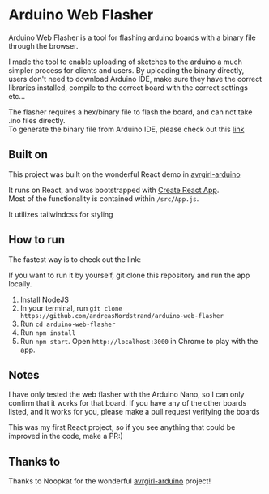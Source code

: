# Arduino Web Flasher

Arduino Web Flasher is a tool for flashing arduino boards with a binary file through the browser.

I made the tool to enable uploading of sketches to the arduino a much simpler process for clients and users. By uploading the binary directly, users don't need to download Arduino IDE, make sure they have the correct libraries installed, compile to the correct board with the correct settings etc...

The flasher requires a hex/binary file to flash the board, and can not take .ino files directly.   
To generate the binary file from Arduino IDE, please check out this [link](https://randomnerdtutorials.com/bin-binary-files-sketch-arduino-ide/)

## Built on

This project was built on the wonderful React demo in [avrgirl-arduino](https://github.com/noopkat/avrgirl-arduino)

It runs on React, and was bootstrapped with [Create React App](https://github.com/facebook/create-react-app).  
Most of the functionality is contained within `/src/App.js`.

It utilizes tailwindcss for styling

## How to run

The fastest way is to check out the link: 

If you want to run it by yourself, git clone this repository and run the app locally.

1. Install NodeJS
2. In your terminal, run `git clone https://github.com/andreasNordstrand/arduino-web-flasher`
3. Run `cd arduino-web-flasher`
4. Run `npm install`
5. Run `npm start`. Open `http://localhost:3000` in Chrome to play with the app.

## Notes

I have only tested the web flasher with the Arduino Nano, so I can only confirm that it works for that board. If you have any of the other boards listed, and it works for you, please make a pull request verifying the boards

This was my first React project, so if you see anything that could be improved in the code, make a PR:)

## Thanks to

Thanks to Noopkat for the wonderful [avrgirl-arduino](https://github.com/noopkat/avrgirl-arduino) project!
